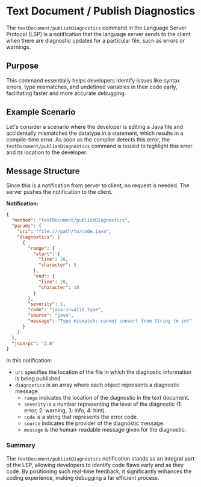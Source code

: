 # Text Document / Publish Diagnostics

The `textDocument/publishDiagnostics` command in the Language Server Protocol (LSP) is a notification that the language server sends to the client when there are diagnostic updates for a particular file, such as errors or warnings.

## Purpose

This command essentially helps developers identify issues like syntax errors, type mismatches, and undefined variables in their code early, facilitating faster and more accurate debugging.

## Example Scenario

Let's consider a scenario where the developer is editing a Java file and accidentally mismatches the datatype in a statement, which results in a compile-time error. As soon as the compiler detects this error, the `textDocument/publishDiagnostics` command is issued to highlight this error and its location to the developer.

## Message Structure

Since this is a notification from server to client, no request is needed. The server pushes the notification to the client.

**Notification:**

```json
{
  "method": "textDocument/publishDiagnostics",
  "params": {
    "uri": "file:///path/to/code.java",
    "diagnostics": [
      {
        "range": {
          "start": {
            "line": 20,
            "character": 5
          },
          "end": {
            "line": 20,
            "character": 10
          }
        },
        "severity": 1,
        "code": "java:invalid.type",
        "source": "java",
        "message": "Type mismatch: cannot convert from String to int"
      }
    ]
  },
  "jsonrpc": "2.0"
}
```
In this notification:
- `uri` specifies the location of the file in which the diagnostic information is being published. 
- `diagnostics` is an array where each object represents a diagnostic message.
    - `range` indicates the location of the diagnostic in the text document.
    - `severity` is a number representing the level of the diagnostic (1: error, 2: warning, 3: info, 4: hint).
    - `code` is a string that represents the error code.
    - `source` indicates the provider of the diagnostic message.
    - `message` is the human-readable message given for the diagnostic.

### Summary
The `textDocument/publishDiagnostics` notification stands as an integral part of the LSP, allowing developers to identify code flaws early and as they code. By positioning such real-time feedback, it significantly enhances the coding experience, making debugging a far efficient process.
